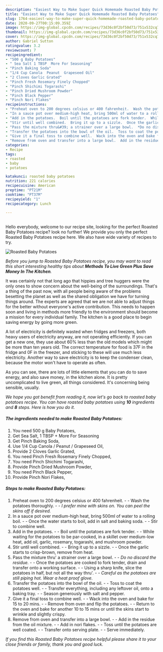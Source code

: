 ```yaml
---
description: "Easiest Way to Make Super Quick Homemade Roasted Baby Potatoes"
title: "Easiest Way to Make Super Quick Homemade Roasted Baby Potatoes"
slug: 1764-easiest-way-to-make-super-quick-homemade-roasted-baby-potatoes
date: 2020-09-27T00:15:09.359Z
image: https://img-global.cpcdn.com/recipes/73d36c0f2bf50d73/751x532cq70/roasted-baby-potatoes-recipe-main-photo.jpg
thumbnail: https://img-global.cpcdn.com/recipes/73d36c0f2bf50d73/751x532cq70/roasted-baby-potatoes-recipe-main-photo.jpg
cover: https://img-global.cpcdn.com/recipes/73d36c0f2bf50d73/751x532cq70/roasted-baby-potatoes-recipe-main-photo.jpg
author: Gabriel Sutton
ratingvalue: 3.2
reviewcount: 7
recipeingredient:
- "500 g Baby Potatoes"
- " Sea Salt 1 TBSP  More For Seasoning"
- "Pinch Baking Soda"
- "1/4 Cup Canola  Peanut  Grapeseed Oil"
- "2 Cloves Garlic Grated"
- "Pinch Fresh Rosemary Finely Chopped"
- "Pinch Shichimi Togarashi"
- "Pinch Dried Mushroom Powder"
- "Pinch Black Pepper"
- "Pinch Nori Flakes"
recipeinstructions:
- "Preheat oven to 200 degrees celsius or 400 fahrenheit.  Wash the potatoes thoroughly.  *I prefer mine with skins on. You can peel the skins off if desired.*"
- "In a sauce pot over medium-high heat, bring 500ml of water to a rolling boil.  Once the water starts to boil, add in salt and baking soda.  Stir to combine well."
- "Add in the potatoes.  Boil until the potatoes are fork tender.  While waiting for the potatoes to be par-cooked, in a skillet over medium-low heat, add oil, garlic, rosemary, togarashi, and mushroom powder."
- "Stir until well combined.  Bring it up to a sizzle.  Once the garlic starts to crisp-brown, remove from heat."
- "Pass the mixture thru&#39; a strainer over a large bowl.  *Do no discard the residue.*  Once the potatoes are cooked to fork tender, drain and transfer onto a working surface.  Using a sharp knife, slice the potatoes in half, but not all the way thru&#39;.  *Careful as the potatoes are still piping hot. Wear a heat proof glove.*"
- "Transfer the potatoes into the bowl of the oil.  Toss to coat the potatoes well.  Transfer everything, including any leftover oil, onto a baking tray.  Season generously with salt and pepper."
- "Give it a final toss to combine well.  Wack into the oven and bake for 15 to 20 mins.  Remove from oven and flip the potatoes.  Return to the oven and bake for another 10 to 15 mins or until the skins start to wrinkle and slightly crispy."
- "Remove from oven and transfer into a large bowl.  Add in the residue from the oil mixture.  Add in nori flakes.  Toss until the potatoes are well coated.  Transfer onto serving plate.  Serve immediately."
categories:
- Recipe
tags:
- roasted
- baby
- potatoes

katakunci: roasted baby potatoes 
nutrition: 221 calories
recipecuisine: American
preptime: "PT21M"
cooktime: "PT37M"
recipeyield: "1"
recipecategory: Lunch

---
```

<br>
Hello everybody, welcome to our recipe site, looking for the perfect Roasted Baby Potatoes recipe? look no further! We provide you only the perfect Roasted Baby Potatoes recipe here. We also have wide variety of recipes to try.
<br>


![Roasted Baby Potatoes](https://img-global.cpcdn.com/recipes/73d36c0f2bf50d73/751x532cq70/roasted-baby-potatoes-recipe-main-photo.jpg)

<i>Before you jump to Roasted Baby Potatoes recipe, you may want to read this short interesting healthy tips about 
<strong>Methods To Live Green Plus Save Money In The Kitchen</strong>.</i>
</br>

It was certainly not that long ago that hippies and tree huggers were the only ones to show concern about the well-being of the surroundings. That's a thing of the past now, with all people being aware of the problems besetting the planet as well as the shared obligation we have for turning things around. The experts are agreed that we are not able to adjust things for the better without everyone's active contribution. This needs to happen soon and living in methods more friendly to the environment should become a mission for every individual family. The kitchen is a good place to begin saving energy by going more green.

A lot of electricity is definitely wasted when fridges and freezers, both heavy users of electricity anyway, are not operating efficiently. If you can get a new one, they use about 60% less than the old models which might be more than ten years old. The correct temperature for food is 37F in the fridge and 0F in the freezer, and sticking to these will use much less electricity. Another way to save electricity is to keep the condenser clean, because the motor won't have to operate as often.

As you can see, there are lots of little elements that you can do to save energy, and also save money, in the kitchen alone. It is pretty uncomplicated to live green, all things considered. It's concerning being sensible, usually.


<i>We hope you got benefit from reading it, now let's go back to roasted baby potatoes recipe. You can have roasted baby potatoes using <strong>10</strong> ingredients and <strong>8</strong> steps. Here is how you do it.
</i>

##### The ingredients needed to make Roasted Baby Potatoes:

1. You need 500 g Baby Potatoes,
1. Get  Sea Salt, 1 TBSP + More For Seasoning
1. Get Pinch Baking Soda,
1. Use 1/4 Cup Canola / Peanut / Grapeseed Oil,
1. Provide 2 Cloves Garlic Grated,
1. You need Pinch Fresh Rosemary Finely Chopped,
1. You need Pinch Shichimi Togarashi,
1. Provide Pinch Dried Mushroom Powder,
1. You need Pinch Black Pepper,
1. Provide Pinch Nori Flakes,


##### Steps to make Roasted Baby Potatoes:

1. Preheat oven to 200 degrees celsius or 400 fahrenheit. -  - Wash the potatoes thoroughly. -  - *I prefer mine with skins on. You can peel the skins off if desired.*
1. In a sauce pot over medium-high heat, bring 500ml of water to a rolling boil. -  - Once the water starts to boil, add in salt and baking soda. -  - Stir to combine well.
1. Add in the potatoes. -  - Boil until the potatoes are fork tender. -  - While waiting for the potatoes to be par-cooked, in a skillet over medium-low heat, add oil, garlic, rosemary, togarashi, and mushroom powder.
1. Stir until well combined. -  - Bring it up to a sizzle. -  - Once the garlic starts to crisp-brown, remove from heat.
1. Pass the mixture thru&#39; a strainer over a large bowl. -  - *Do no discard the residue.* -  - Once the potatoes are cooked to fork tender, drain and transfer onto a working surface. -  - Using a sharp knife, slice the potatoes in half, but not all the way thru&#39;. -  - *Careful as the potatoes are still piping hot. Wear a heat proof glove.*
1. Transfer the potatoes into the bowl of the oil. -  - Toss to coat the potatoes well. -  - Transfer everything, including any leftover oil, onto a baking tray. -  - Season generously with salt and pepper.
1. Give it a final toss to combine well. -  - Wack into the oven and bake for 15 to 20 mins. -  - Remove from oven and flip the potatoes. -  - Return to the oven and bake for another 10 to 15 mins or until the skins start to wrinkle and slightly crispy.
1. Remove from oven and transfer into a large bowl. -  - Add in the residue from the oil mixture. -  - Add in nori flakes. -  - Toss until the potatoes are well coated. -  - Transfer onto serving plate. -  - Serve immediately.


<i>If you find this Roasted Baby Potatoes recipe helpful please share it to your close friends or family, thank you and good luck.</i>
